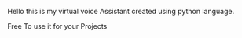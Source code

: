 Hello this is my virtual voice Assistant created using python language.

Free To use it for your Projects 
